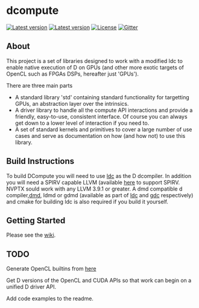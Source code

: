 # dcompute

[![Latest version](https://img.shields.io/dub/v/dcompute.svg)](http://code.dlang.org/packages/dcompute)
[![Latest version](https://img.shields.io/github/tag/libmir/dcompute.svg?maxAge=3600)](http://code.dlang.org/packages/dcompute)
[![License](https://img.shields.io/dub/l/dcompute.svg)](http://code.dlang.org/packages/dcompute)
[![Gitter](https://img.shields.io/gitter/room/libmir/public.svg)](https://gitter.im/libmir/public)

## About

This project is a set of libraries designed to work with a modified ldc to 
enable native execution of D on GPUs (and other more exotic targets of OpenCL such as FPGAs DSPs, hereafter just 'GPUs').

There are three main parts 
* A standard library 'std' containing standard functionality for targetting GPUs, an abstraction layer over the intrinsics.
* A driver library to handle all the compute API interactions and provide a friendly, easy-to-use, consistent interface. Of course you can always get down to a lower level of interaction if you need to.
* A set of standard kernels and primitives to cover a large number of use cases and serve as documentation on how (and how not) to use this library.

## Build Instructions

To build DCompute you will need to use [ldc](https://github.com/ldc-developers/ldc) as the D dcompiler.
In addition you will need a SPIRV capable LLVM (available [here](https://github.com/thewilsonator/llvm/tree/compute) to support SPIRV.
NVPTX sould work with any LLVM 3.9.1 or greater. A dmd compatible d compiler,[dmd](https://github.com/dlang/dmd), ldmd or gdmd (available as part of [ldc](https://github.com/ldc-developers/ldc) and [gdc](https://github.com/D-Programming-GDC/GDC) respectively) and cmake for building ldc is also required if you build it yourself.
 
## Getting Started

Please see the [wiki](https://github.com/libmir/dcompute/wiki).

## TODO

Generate OpenCL builtins from [here](https://github.com/KhronosGroup/SPIR-Tools/wiki/SPIR-2.0-built-in-functions)

Get D versions of the OpenCL and CUDA APIs so that work can begin on a unified D driver API.

Add code examples to the readme.
